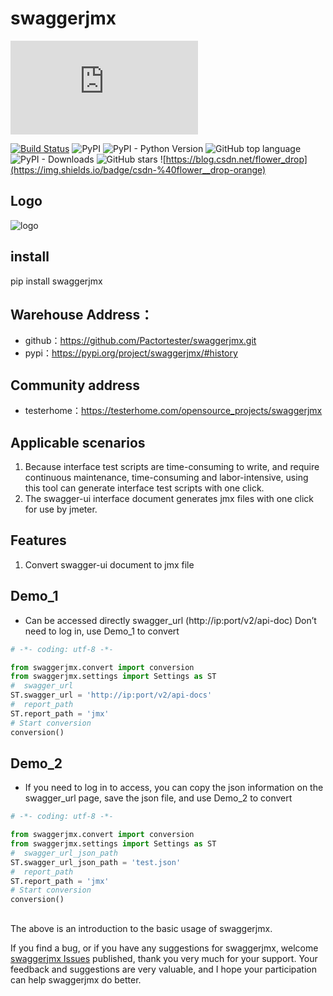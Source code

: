 # swaggerjmx
![README_ZH.md](https://github.com/Pactortester/swaggerjmx/blob/master/README.md)

[![Build Status](https://travis-ci.com/Pactortester/swaggerjmx.svg?branch=master)](https://travis-ci.com/Pactortester/swaggerjmx) ![PyPI](https://img.shields.io/pypi/v/swaggerjmx) ![PyPI - Python Version](https://img.shields.io/pypi/pyversions/swaggerjmx) ![GitHub top language](https://img.shields.io/github/languages/top/Pactortester/swaggerjmx) ![PyPI - Downloads](https://img.shields.io/pypi/dm/swaggerjmx?style=plastic) ![GitHub stars](https://img.shields.io/github/stars/Pactortester/swaggerjmx?style=social) ![https://blog.csdn.net/flower_drop](https://img.shields.io/badge/csdn-%40flower__drop-orange)


## Logo

![logo](https://github.com/Pactortester/swaggerjmx/blob/master/images/swaggerjmx.png)


## install


pip install swaggerjmx


##  Warehouse Address：


- github：https://github.com/Pactortester/swaggerjmx.git
- pypi：https://pypi.org/project/swaggerjmx/#history


## Community address


- testerhome：https://testerhome.com/opensource_projects/swaggerjmx


## Applicable scenarios


1. Because interface test scripts are time-consuming to write, and require continuous maintenance, time-consuming and labor-intensive, using this tool can generate interface test scripts with one click.
2. The swagger-ui interface document generates jmx files with one click for use by jmeter.


## Features


1. Convert swagger-ui document to jmx file


## Demo_1
- Can be accessed directly swagger_url (http://ip:port/v2/api-doc) Don’t need to log in, use Demo_1 to convert

```python
# -*- coding: utf-8 -*-

from swaggerjmx.convert import conversion
from swaggerjmx.settings import Settings as ST
#  swagger_url
ST.swagger_url = 'http://ip:port/v2/api-docs'
#  report_path
ST.report_path = 'jmx'
# Start conversion
conversion()

```


## Demo_2
- If you need to log in to access, you can copy the json information on the swagger_url page, save the json file, and use Demo_2 to convert

```python
# -*- coding: utf-8 -*-

from swaggerjmx.convert import conversion
from swaggerjmx.settings import Settings as ST
#  swagger_url_json_path 
ST.swagger_url_json_path = 'test.json'
#  report_path
ST.report_path = 'jmx'
# Start conversion
conversion()

```
## 

The above is an introduction to the basic usage of swaggerjmx.

If you find a bug, or if you have any suggestions for swaggerjmx, welcome [swaggerjmx Issues](https://github.com/Pactortester/swaggerjmx/issues) published, thank you very much for your support. Your feedback and suggestions are very valuable, and I hope your participation can help swaggerjmx do better.
